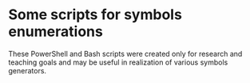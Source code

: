 # Some scripts for symbols enumerations
These PowerShell and Bash scripts were created only for research and teaching goals and may be useful in realization of various symbols generators.